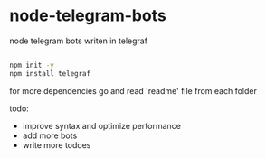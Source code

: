 # node-telegram-bots

node telegram bots writen in telegraf
```bash

npm init -y 
npm install telegraf

```

for more dependencies go and read 'readme' file from each folder

todo:
  - improve syntax and optimize performance
  - add more bots
  - write more todoes
